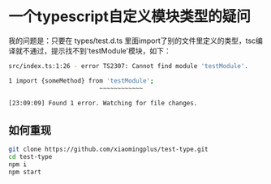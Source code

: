 # 一个typescript自定义模块类型的疑问

我的问题是：只要在 types/test.d.ts 里面import了别的文件里定义的类型，tsc编译就不通过，提示找不到'testModule'模块，如下：

```bash
src/index.ts:1:26 - error TS2307: Cannot find module 'testModule'.

1 import {someMethod} from 'testModule';
                         ~~~~~~~~~~~~

[23:09:09] Found 1 error. Watching for file changes.


```

## 如何重现

```bash
git clone https://github.com/xiaomingplus/test-type.git
cd test-type
npm i
npm start
```
